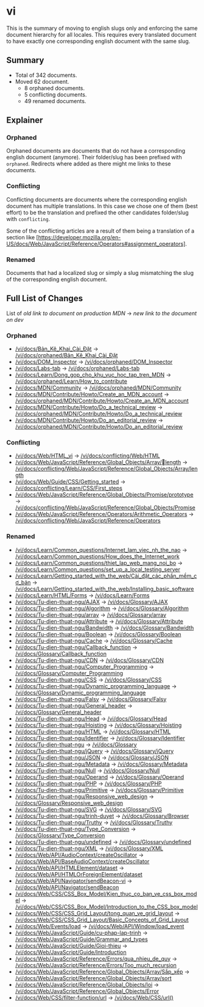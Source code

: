 # vi

This is the summary of moving to english slugs only and enforcing the same
document hierarchy for all locales. This requires every translated document to
have exactly one corresponding english document with the same slug.

## Summary

* Total of 342 documents.
* Moved 62 document.
  * 8 orphaned documents.
  * 5 conflicting documents.
  * 49 renamed documents.

## Explainer

### Orphaned

Orphaned documents are documents that do not have a corresponding english
document (anymore). Their folder/slug has been prefixed with `orphaned`.
Redirects where added as there might me links to these documents.

### Conflicting

Conflicting documents are documents where the corresponding english document has
multiple translations. In this case we chose one of them (best effort) to be the
translation and prefixed the other candidates folder/slug with `conflicting`.

Some of the conflicting articles are a result of them being a translation of a
section like
[https://developer.mozilla.org/en-US/docs/Web/JavaScript/Reference/Operators#assignment_operators].

### Renamed

Documents that had a localized slug or simply a slug mismatching the slug of the
corresponding english document.

## Full List of Changes

List of _old link to document on production MDN_
→ _new link to the document on dev_

### Orphaned

* [/vi/docs/Bản_Kê_Khai_Cài_Đặt](https://developer.mozilla.org/vi/docs/Bản_Kê_Khai_Cài_Đặt) → [/vi/docs/orphaned/Bản_Kê_Khai_Cài_Đặt](/vi/docs/orphaned/Bản_Kê_Khai_Cài_Đặt)
* [/vi/docs/DOM_Inspector](https://developer.mozilla.org/vi/docs/DOM_Inspector) → [/vi/docs/orphaned/DOM_Inspector](/vi/docs/orphaned/DOM_Inspector)
* [/vi/docs/Labs-tab](https://developer.mozilla.org/vi/docs/Labs-tab) → [/vi/docs/orphaned/Labs-tab](/vi/docs/orphaned/Labs-tab)
* [/vi/docs/Learn/Dong_gop_cho_khu_vuc_hoc_tap_tren_MDN](https://developer.mozilla.org/vi/docs/Learn/Dong_gop_cho_khu_vuc_hoc_tap_tren_MDN) → [/vi/docs/orphaned/Learn/How_to_contribute](/vi/docs/orphaned/Learn/How_to_contribute)
* [/vi/docs/MDN/Community](https://developer.mozilla.org/vi/docs/MDN/Community) → [/vi/docs/orphaned/MDN/Community](/vi/docs/orphaned/MDN/Community)
* [/vi/docs/MDN/Contribute/Howto/Create_an_MDN_account](https://developer.mozilla.org/vi/docs/MDN/Contribute/Howto/Create_an_MDN_account) → [/vi/docs/orphaned/MDN/Contribute/Howto/Create_an_MDN_account](/vi/docs/orphaned/MDN/Contribute/Howto/Create_an_MDN_account)
* [/vi/docs/MDN/Contribute/Howto/Do_a_technical_review](https://developer.mozilla.org/vi/docs/MDN/Contribute/Howto/Do_a_technical_review) → [/vi/docs/orphaned/MDN/Contribute/Howto/Do_a_technical_review](/vi/docs/orphaned/MDN/Contribute/Howto/Do_a_technical_review)
* [/vi/docs/MDN/Contribute/Howto/Do_an_editorial_review](https://developer.mozilla.org/vi/docs/MDN/Contribute/Howto/Do_an_editorial_review) → [/vi/docs/orphaned/MDN/Contribute/Howto/Do_an_editorial_review](/vi/docs/orphaned/MDN/Contribute/Howto/Do_an_editorial_review)

### Conflicting
* [/vi/docs/Web/HTML_vi](https://developer.mozilla.org/vi/docs/Web/HTML_vi) → [/vi/docs/conflicting/Web/HTML](/vi/docs/conflicting/Web/HTML)
* [/vi/docs/Web/JavaScript/Reference/Global_Objects/Array/length](https://developer.mozilla.org/vi/docs/Web/JavaScript/Reference/Global_Objects/Array/length) → [/vi/docs/conflicting/Web/JavaScript/Reference/Global_Objects/Array/length](/vi/docs/conflicting/Web/JavaScript/Reference/Global_Objects/Array/length)
* [/vi/docs/Web/Guide/CSS/Getting_started](https://developer.mozilla.org/vi/docs/Web/Guide/CSS/Getting_started) → [/vi/docs/conflicting/Learn/CSS/First_steps](/vi/docs/conflicting/Learn/CSS/First_steps)
* [/vi/docs/Web/JavaScript/Reference/Global_Objects/Promise/prototype](https://developer.mozilla.org/vi/docs/Web/JavaScript/Reference/Global_Objects/Promise/prototype) → [/vi/docs/conflicting/Web/JavaScript/Reference/Global_Objects/Promise](/vi/docs/conflicting/Web/JavaScript/Reference/Global_Objects/Promise)
* [/vi/docs/Web/JavaScript/Reference/Operators/Arithmetic_Operators](https://developer.mozilla.org/vi/docs/Web/JavaScript/Reference/Operators/Arithmetic_Operators) → [/vi/docs/conflicting/Web/JavaScript/Reference/Operators](/vi/docs/conflicting/Web/JavaScript/Reference/Operators)

### Renamed
* [/vi/docs/Learn/Common_questions/Internet_lam_viec_nh_the_nao](https://developer.mozilla.org/vi/docs/Learn/Common_questions/Internet_lam_viec_nh_the_nao) → [/vi/docs/Learn/Common_questions/How_does_the_Internet_work](/vi/docs/Learn/Common_questions/How_does_the_Internet_work)
* [/vi/docs/Learn/Common_questions/thiet_lap_web_mang_noi_bo](https://developer.mozilla.org/vi/docs/Learn/Common_questions/thiet_lap_web_mang_noi_bo) → [/vi/docs/Learn/Common_questions/set_up_a_local_testing_server](/vi/docs/Learn/Common_questions/set_up_a_local_testing_server)
* [/vi/docs/Learn/Getting_started_with_the_web/Cài_đặt_các_phần_mềm_cơ_bản](https://developer.mozilla.org/vi/docs/Learn/Getting_started_with_the_web/Cài_đặt_các_phần_mềm_cơ_bản) → [/vi/docs/Learn/Getting_started_with_the_web/Installing_basic_software](/vi/docs/Learn/Getting_started_with_the_web/Installing_basic_software)
* [/vi/docs/Learn/HTML/Forms](https://developer.mozilla.org/vi/docs/Learn/HTML/Forms) → [/vi/docs/Learn/Forms](/vi/docs/Learn/Forms)
* [/vi/docs/Tu-dien-thuat-ngu/AJAX](https://developer.mozilla.org/vi/docs/Tu-dien-thuat-ngu/AJAX) → [/vi/docs/Glossary/AJAX](/vi/docs/Glossary/AJAX)
* [/vi/docs/Tu-dien-thuat-ngu/Algorithm](https://developer.mozilla.org/vi/docs/Tu-dien-thuat-ngu/Algorithm) → [/vi/docs/Glossary/Algorithm](/vi/docs/Glossary/Algorithm)
* [/vi/docs/Tu-dien-thuat-ngu/array](https://developer.mozilla.org/vi/docs/Tu-dien-thuat-ngu/array) → [/vi/docs/Glossary/array](/vi/docs/Glossary/array)
* [/vi/docs/Tu-dien-thuat-ngu/Attribute](https://developer.mozilla.org/vi/docs/Tu-dien-thuat-ngu/Attribute) → [/vi/docs/Glossary/Attribute](/vi/docs/Glossary/Attribute)
* [/vi/docs/Tu-dien-thuat-ngu/Bandwidth](https://developer.mozilla.org/vi/docs/Tu-dien-thuat-ngu/Bandwidth) → [/vi/docs/Glossary/Bandwidth](/vi/docs/Glossary/Bandwidth)
* [/vi/docs/Tu-dien-thuat-ngu/Boolean](https://developer.mozilla.org/vi/docs/Tu-dien-thuat-ngu/Boolean) → [/vi/docs/Glossary/Boolean](/vi/docs/Glossary/Boolean)
* [/vi/docs/Tu-dien-thuat-ngu/Cache](https://developer.mozilla.org/vi/docs/Tu-dien-thuat-ngu/Cache) → [/vi/docs/Glossary/Cache](/vi/docs/Glossary/Cache)
* [/vi/docs/Tu-dien-thuat-ngu/Callback_function](https://developer.mozilla.org/vi/docs/Tu-dien-thuat-ngu/Callback_function) → [/vi/docs/Glossary/Callback_function](/vi/docs/Glossary/Callback_function)
* [/vi/docs/Tu-dien-thuat-ngu/CDN](https://developer.mozilla.org/vi/docs/Tu-dien-thuat-ngu/CDN) → [/vi/docs/Glossary/CDN](/vi/docs/Glossary/CDN)
* [/vi/docs/Tu-dien-thuat-ngu/Computer_Programming](https://developer.mozilla.org/vi/docs/Tu-dien-thuat-ngu/Computer_Programming) → [/vi/docs/Glossary/Computer_Programming](/vi/docs/Glossary/Computer_Programming)
* [/vi/docs/Tu-dien-thuat-ngu/CSS](https://developer.mozilla.org/vi/docs/Tu-dien-thuat-ngu/CSS) → [/vi/docs/Glossary/CSS](/vi/docs/Glossary/CSS)
* [/vi/docs/Tu-dien-thuat-ngu/Dynamic_programming_language](https://developer.mozilla.org/vi/docs/Tu-dien-thuat-ngu/Dynamic_programming_language) → [/vi/docs/Glossary/Dynamic_programming_language](/vi/docs/Glossary/Dynamic_programming_language)
* [/vi/docs/Tu-dien-thuat-ngu/Falsy](https://developer.mozilla.org/vi/docs/Tu-dien-thuat-ngu/Falsy) → [/vi/docs/Glossary/Falsy](/vi/docs/Glossary/Falsy)
* [/vi/docs/Tu-dien-thuat-ngu/General_header](https://developer.mozilla.org/vi/docs/Tu-dien-thuat-ngu/General_header) → [/vi/docs/Glossary/General_header](/vi/docs/Glossary/General_header)
* [/vi/docs/Tu-dien-thuat-ngu/Head](https://developer.mozilla.org/vi/docs/Tu-dien-thuat-ngu/Head) → [/vi/docs/Glossary/Head](/vi/docs/Glossary/Head)
* [/vi/docs/Tu-dien-thuat-ngu/Hoisting](https://developer.mozilla.org/vi/docs/Tu-dien-thuat-ngu/Hoisting) → [/vi/docs/Glossary/Hoisting](/vi/docs/Glossary/Hoisting)
* [/vi/docs/Tu-dien-thuat-ngu/HTML](https://developer.mozilla.org/vi/docs/Tu-dien-thuat-ngu/HTML) → [/vi/docs/Glossary/HTML](/vi/docs/Glossary/HTML)
* [/vi/docs/Tu-dien-thuat-ngu/Identifier](https://developer.mozilla.org/vi/docs/Tu-dien-thuat-ngu/Identifier) → [/vi/docs/Glossary/Identifier](/vi/docs/Glossary/Identifier)
* [/vi/docs/Tu-dien-thuat-ngu](https://developer.mozilla.org/vi/docs/Tu-dien-thuat-ngu) → [/vi/docs/Glossary](/vi/docs/Glossary)
* [/vi/docs/Tu-dien-thuat-ngu/jQuery](https://developer.mozilla.org/vi/docs/Tu-dien-thuat-ngu/jQuery) → [/vi/docs/Glossary/jQuery](/vi/docs/Glossary/jQuery)
* [/vi/docs/Tu-dien-thuat-ngu/JSON](https://developer.mozilla.org/vi/docs/Tu-dien-thuat-ngu/JSON) → [/vi/docs/Glossary/JSON](/vi/docs/Glossary/JSON)
* [/vi/docs/Tu-dien-thuat-ngu/Metadata](https://developer.mozilla.org/vi/docs/Tu-dien-thuat-ngu/Metadata) → [/vi/docs/Glossary/Metadata](/vi/docs/Glossary/Metadata)
* [/vi/docs/Tu-dien-thuat-ngu/Null](https://developer.mozilla.org/vi/docs/Tu-dien-thuat-ngu/Null) → [/vi/docs/Glossary/Null](/vi/docs/Glossary/Null)
* [/vi/docs/Tu-dien-thuat-ngu/Operand](https://developer.mozilla.org/vi/docs/Tu-dien-thuat-ngu/Operand) → [/vi/docs/Glossary/Operand](/vi/docs/Glossary/Operand)
* [/vi/docs/Tu-dien-thuat-ngu/PHP](https://developer.mozilla.org/vi/docs/Tu-dien-thuat-ngu/PHP) → [/vi/docs/Glossary/PHP](/vi/docs/Glossary/PHP)
* [/vi/docs/Tu-dien-thuat-ngu/Primitive](https://developer.mozilla.org/vi/docs/Tu-dien-thuat-ngu/Primitive) → [/vi/docs/Glossary/Primitive](/vi/docs/Glossary/Primitive)
* [/vi/docs/Tu-dien-thuat-ngu/Responsive_web_design](https://developer.mozilla.org/vi/docs/Tu-dien-thuat-ngu/Responsive_web_design) → [/vi/docs/Glossary/Responsive_web_design](/vi/docs/Glossary/Responsive_web_design)
* [/vi/docs/Tu-dien-thuat-ngu/SVG](https://developer.mozilla.org/vi/docs/Tu-dien-thuat-ngu/SVG) → [/vi/docs/Glossary/SVG](/vi/docs/Glossary/SVG)
* [/vi/docs/Tu-dien-thuat-ngu/trinh-duyet](https://developer.mozilla.org/vi/docs/Tu-dien-thuat-ngu/trinh-duyet) → [/vi/docs/Glossary/Browser](/vi/docs/Glossary/Browser)
* [/vi/docs/Tu-dien-thuat-ngu/Truthy](https://developer.mozilla.org/vi/docs/Tu-dien-thuat-ngu/Truthy) → [/vi/docs/Glossary/Truthy](/vi/docs/Glossary/Truthy)
* [/vi/docs/Tu-dien-thuat-ngu/Type_Conversion](https://developer.mozilla.org/vi/docs/Tu-dien-thuat-ngu/Type_Conversion) → [/vi/docs/Glossary/Type_Conversion](/vi/docs/Glossary/Type_Conversion)
* [/vi/docs/Tu-dien-thuat-ngu/undefined](https://developer.mozilla.org/vi/docs/Tu-dien-thuat-ngu/undefined) → [/vi/docs/Glossary/undefined](/vi/docs/Glossary/undefined)
* [/vi/docs/Tu-dien-thuat-ngu/XML](https://developer.mozilla.org/vi/docs/Tu-dien-thuat-ngu/XML) → [/vi/docs/Glossary/XML](/vi/docs/Glossary/XML)
* [/vi/docs/Web/API/AudioContext/createOscillator](https://developer.mozilla.org/vi/docs/Web/API/AudioContext/createOscillator) → [/vi/docs/Web/API/BaseAudioContext/createOscillator](/vi/docs/Web/API/BaseAudioContext/createOscillator)
* [/vi/docs/Web/API/HTMLElement/dataset](https://developer.mozilla.org/vi/docs/Web/API/HTMLElement/dataset) → [/vi/docs/Web/API/HTMLOrForeignElement/dataset](/vi/docs/Web/API/HTMLOrForeignElement/dataset)
* [/vi/docs/Web/API/Navigator/sendBeacon-vi](https://developer.mozilla.org/vi/docs/Web/API/Navigator/sendBeacon-vi) → [/vi/docs/Web/API/Navigator/sendBeacon](/vi/docs/Web/API/Navigator/sendBeacon)
* [/vi/docs/Web/CSS/CSS_Box_Model/Kien_thuc_co_ban_ve_css_box_model](https://developer.mozilla.org/vi/docs/Web/CSS/CSS_Box_Model/Kien_thuc_co_ban_ve_css_box_model) → [/vi/docs/Web/CSS/CSS_Box_Model/Introduction_to_the_CSS_box_model](/vi/docs/Web/CSS/CSS_Box_Model/Introduction_to_the_CSS_box_model)
* [/vi/docs/Web/CSS/CSS_Grid_Layout/tong_quan_ve_grid_layout](https://developer.mozilla.org/vi/docs/Web/CSS/CSS_Grid_Layout/tong_quan_ve_grid_layout) → [/vi/docs/Web/CSS/CSS_Grid_Layout/Basic_Concepts_of_Grid_Layout](/vi/docs/Web/CSS/CSS_Grid_Layout/Basic_Concepts_of_Grid_Layout)
* [/vi/docs/Web/Events/load](https://developer.mozilla.org/vi/docs/Web/Events/load) → [/vi/docs/Web/API/Window/load_event](/vi/docs/Web/API/Window/load_event)
* [/vi/docs/Web/JavaScript/Guide/cu-phap-lap-trinh](https://developer.mozilla.org/vi/docs/Web/JavaScript/Guide/cu-phap-lap-trinh) → [/vi/docs/Web/JavaScript/Guide/Grammar_and_types](/vi/docs/Web/JavaScript/Guide/Grammar_and_types)
* [/vi/docs/Web/JavaScript/Guide/Gioi-thieu](https://developer.mozilla.org/vi/docs/Web/JavaScript/Guide/Gioi-thieu) → [/vi/docs/Web/JavaScript/Guide/Introduction](/vi/docs/Web/JavaScript/Guide/Introduction)
* [/vi/docs/Web/JavaScript/Reference/Errors/qua_nhieu_de_quy](https://developer.mozilla.org/vi/docs/Web/JavaScript/Reference/Errors/qua_nhieu_de_quy) → [/vi/docs/Web/JavaScript/Reference/Errors/Too_much_recursion](/vi/docs/Web/JavaScript/Reference/Errors/Too_much_recursion)
* [/vi/docs/Web/JavaScript/Reference/Global_Objects/Array/Sắp_xếp](https://developer.mozilla.org/vi/docs/Web/JavaScript/Reference/Global_Objects/Array/Sắp_xếp) → [/vi/docs/Web/JavaScript/Reference/Global_Objects/Array/sort](/vi/docs/Web/JavaScript/Reference/Global_Objects/Array/sort)
* [/vi/docs/Web/JavaScript/Reference/Global_Objects/loi](https://developer.mozilla.org/vi/docs/Web/JavaScript/Reference/Global_Objects/loi) → [/vi/docs/Web/JavaScript/Reference/Global_Objects/Error](/vi/docs/Web/JavaScript/Reference/Global_Objects/Error)
* [/vi/docs/Web/CSS/filter-function/url](https://developer.mozilla.org/vi/docs/Web/CSS/filter-function/url) → [/vi/docs/Web/CSS/url()](/vi/docs/Web/CSS/url())
